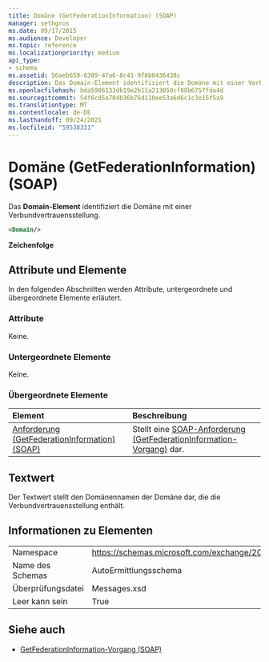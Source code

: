 ```yaml
---
title: Domäne (GetFederationInformation) (SOAP)
manager: sethgros
ms.date: 09/17/2015
ms.audience: Developer
ms.topic: reference
ms.localizationpriority: medium
api_type:
- schema
ms.assetid: 56aeb659-8309-47a6-8c41-9f8b0436438c
description: Das Domain-Element identifiziert die Domäne mit einer Verbundvertrauensstellung.
ms.openlocfilehash: bda5986133db19e2b11a213050cf88b6757fda4d
ms.sourcegitcommit: 54f6cd5a704b36b76d110ee53a6d6c1c3e15f5a9
ms.translationtype: MT
ms.contentlocale: de-DE
ms.lasthandoff: 09/24/2021
ms.locfileid: "59538331"
---
```

# <a name="domain-getfederationinformation-soap"></a>Domäne (GetFederationInformation) (SOAP)

Das **Domain-Element** identifiziert die Domäne mit einer Verbundvertrauensstellung. 
  
```XML
<Domain/>
```

 **Zeichenfolge**
## <a name="attributes-and-elements"></a>Attribute und Elemente

In den folgenden Abschnitten werden Attribute, untergeordnete und übergeordnete Elemente erläutert.
  
### <a name="attributes"></a>Attribute

Keine.
  
### <a name="child-elements"></a>Untergeordnete Elemente

Keine.
  
### <a name="parent-elements"></a>Übergeordnete Elemente

|**Element**|**Beschreibung**|
|:-----|:-----|
|[Anforderung (GetFederationInformation) (SOAP)](request-getfederationinformationsoap.md) <br/> |Stellt eine [SOAP-Anforderung (GetFederationInformation-Vorgang)](getfederationinformation-operation-soap.md) dar.  <br/> |
   
## <a name="text-value"></a>Textwert

Der Textwert stellt den Domänennamen der Domäne dar, die die Verbundvertrauensstellung enthält.
  
## <a name="element-information"></a>Informationen zu Elementen

|||
|:-----|:-----|
|Namespace  <br/> |https://schemas.microsoft.com/exchange/2010/Autodiscover  <br/> |
|Name des Schemas  <br/> |AutoErmittlungsschema  <br/> |
|Überprüfungsdatei  <br/> |Messages.xsd  <br/> |
|Leer kann sein  <br/> |True  <br/> |
   
## <a name="see-also"></a>Siehe auch

- [GetFederationInformation-Vorgang (SOAP)](getfederationinformation-operation-soap.md)

